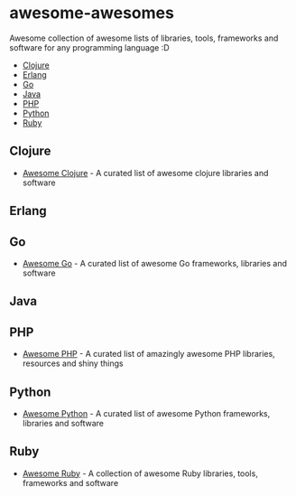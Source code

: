 awesome-awesomes
================

Awesome collection of awesome lists of libraries, tools, frameworks and software for any programming language :D

* [Clojure](#clojure)
* [Erlang](#erlang)
* [Go](#go)
* [Java](#java)
* [PHP](#php)
* [Python](#python)
* [Ruby](#ruby)

## Clojure

* [Awesome Clojure](https://github.com/razum2um/awesome-clojure) - A curated list of awesome clojure libraries and software

## Erlang

## Go

* [Awesome Go](https://github.com/avelino/awesome-go) - A curated list of awesome Go frameworks, libraries and software

## Java

## PHP

* [Awesome PHP](https://github.com/ziadoz/awesome-php) - A curated list of amazingly awesome PHP libraries, resources and shiny things

## Python

* [Awesome Python](https://github.com/vinta/awesome-python) - A curated list of awesome Python frameworks, libraries and software

## Ruby

* [Awesome Ruby](https://github.com/markets/awesome-ruby) - A collection of awesome Ruby libraries, tools, frameworks and software
